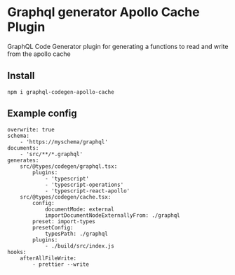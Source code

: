 # Graphql generator Apollo Cache Plugin

GraphQL Code Generator plugin for generating a functions to read and write from the apollo cache

## Install
`npm i graphql-codegen-apollo-cache`

## Example config

```
overwrite: true
schema:
    - 'https://myschema/graphql'
documents:
    - 'src/**/*.graphql'
generates:
    src/@types/codegen/graphql.tsx:
        plugins:
            - 'typescript'
            - 'typescript-operations'
            - 'typescript-react-apollo'
    src/@types/codegen/cache.tsx:
        config:
            documentMode: external
            importDocumentNodeExternallyFrom: ./graphql
        preset: import-types
        presetConfig:
            typesPath: ./graphql
        plugins:
            - ./build/src/index.js
hooks:
    afterAllFileWrite:
        - prettier --write

```